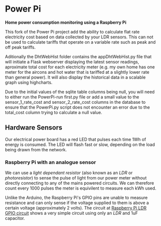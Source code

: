 # Power Pi
**Home power consumption monitoring using a Raspberry Pi**

This fork of the Power Pi project add the ability to calculate flat rate electricity cost based on data collected by your LDR sensors. This can not be used to calculate tariffs that operate on a variable rate such as peak and off peak tariffs. 

Aditionally the DhtWebHist folder contains the appDhtWebHist.py file that will initiate a Flask webserver displaying the latest sensor readings, aproximate total cost for each electricity meter (e.g. my own home has one meter for the aircons and hot water that is tariffed at a slightly lower rate than general power). It will also display the historical data in a scalable graph using highcharts.

Due to the initial values of the sqlite table columns being null, you will need to either run the PowerPi-run first.py file or add a small value to the sensor_1_rate_cost and sensor_2_rate_cost columns in the database to ensure that the PowerPi.py script does not encounter an error due to the total_cost column trying to calculate a null value.

## Hardware Sensors
Our electrical power board has a red LED that pulses each time 1Wh of energy is consumed.   The LED will flash fast or slow, depending on the load being drawn from the network. 


### Raspberry Pi with an analogue sensor
We can use a _light dependant resistor_ (also known as an _LDR_ or _photoresistor_) to sense the pulse of light from our power meter without directly connecting to any of the mains powered circuits.  We can therefore count every 1000 pulses the meter is equivilent to measure each kWh used.  

 Unlike the Arduino, the Raspberry Pi's GPIO pins are unable to measure resistance and can only sense if the voltage supplied to them is above a certain voltage (approximately 2 volts). The circuit at [Raspberry Pi LDR GPIO circuit](http://www.instructables.com/id/Raspberry-Pi-GPIO-Circuits-Using-an-LDR-Analogue-S/) shows a very simple circuit using only an _LDR_ and 1uF capacitor.


